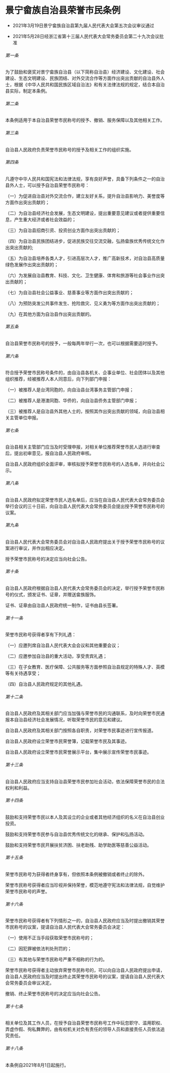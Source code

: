 # 景宁畲族自治县荣誉市民条例

- 2021年3月19日景宁畲族自治县第九届人民代表大会第五次会议审议通过

- 2021年5月28日经浙江省第十三届人民代表大会常务委员会第二十九次会议批准

<!-- INFO END -->

###### 第一条

为了鼓励和褒奖对景宁畲族自治县（以下简称自治县）经济建设、文化建设、社会建设、生态文明建设、民族团结、对外交流合作等方面作出突出贡献的自治县外人士，根据《中华人民共和国民族区域自治法》和有关法律法规的规定，结合本自治县实际，制定本条例。

###### 第二条

本条例适用于本自治县荣誉市民称号的授予、撤销、服务保障以及其他相关工作。

###### 第三条

自治县人民政府负责荣誉市民称号的授予及相关工作的组织实施。

###### 第四条

凡遵守中华人民共和国宪法和法律法规，享有良好声誉，具备下列条件之一的自治县外人士，可以授予自治县荣誉市民称号：

（一）为促进自治县对外交流合作，建立友好关系，提升自治县影响力、美誉度等方面作出突出贡献的；

（二）为自治县经济社会发展，生态文明建设，提出重要意见建议或者提供重要信息，产生重大经济或者社会效益的；

（三）为自治县招商引资、投资创业方面作出突出贡献的；

（四）为自治县民族团结进步，促进民族交往交流交融，弘扬畲族优秀传统文化作出突出贡献的;

（五）为自治县培养各类人才，引进高层次人才，推广高新技术，对自治县高质量绿色发展作出突出贡献的；

（六）为发展自治县教育、科技、文化、卫生健康、体育和旅游等社会事业作出突出贡献的；

（七）为自治县社会公益事业、慈善事业等方面作出突出贡献的；

（八）为预防突发公共事件发生、抢险救灾、见义勇为等方面作出突出贡献的；

（九）在其他方面为自治县作出突出贡献的。

###### 第五条

自治县荣誉市民称号的授予，一般每两年举行一次，也可以根据需要适时授予。

###### 第六条

符合授予荣誉市民称号条件的，由自治县各机关、企事业单位、社会团体以及其他组织推荐，经被推荐人本人同意后，向下列部门申报：

（一）被推荐人是台湾同胞的，向自治县台湾事务主管部门申报；

（二）被推荐人是港澳同胞、华侨的，向自治县侨务主管部门申报；

（三）被推荐人是自治县外其他人士的，按照其作出突出贡献的领域，向自治县相关主管单位申报。

###### 第七条

自治县相关主管部门应当及时受理申报，对相关单位推荐荣誉市民人选进行审查后，提出初审意见，报自治县人民政府审核。

自治县人民政府组织全面评审，审核拟授予荣誉市民称号的人选名单，并向社会公示。

###### 第八条

自治县人民政府拟定荣誉市民人选名单后，应当在自治县人民代表大会常务委员会举行会议的三十日前，向自治县人民代表大会常务委员会提出授予荣誉市民称号的议案。

###### 第九条

自治县人民代表大会常务委员会对自治县人民政府提出关于授予荣誉市民称号的议案进行审议，并作出相应决定。

授予荣誉市民称号的决定应当向社会公告。

###### 第十条

自治县人民政府根据自治县人民代表大会常务委员会的决定，举行授予荣誉市民称号的仪式，颁发证书、证章，并赠送畲族服饰。

证书、证章由自治县人民政府统一制作，证书由县长签署。

###### 第十一条

荣誉市民称号获得者享有下列礼遇：

（一）应邀列席自治县人民代表大会会议和其他重要会议；

（二）应邀参加自治县的重大活动，享受贵宾礼遇；

（三）在子女教育、医疗保障、公共服务等方面参照自治县规定的特殊人才、英模等有关待遇享受；

（四）自治县人民政府规定的其他礼遇。

###### 第十二条

自治县人民政府及其相关部门应当加强与荣誉市民的沟通联系，及时向荣誉市民通报本自治县经济社会发展情况，听取荣誉市民的意见和建议。

自治县人民政府及其相关部门按照各自职责，对荣誉市民事迹进行宣传报道。

自治县人民政府设立荣誉市民荣誉簿，记载荣誉市民及其事迹。

自治县人民政府设立荣誉市民荣誉展示平台，集中展示宣传荣誉市民事迹。

###### 第十三条

自治县人民政府应当支持自治县荣誉市民参加社会活动，依法保障荣誉市民的合法权利和利益。

###### 第十四条

鼓励和支持荣誉市民以本人及其设立的企业或者其他经济组织的名义在自治县创业投资。

鼓励和支持荣誉市民参与自治县优秀传统文化的继承、保护和弘扬活动。

鼓励和支持荣誉市民开展扶贫济困、扶老助残、助学助医等慈善公益活动。

###### 第十五条

荣誉市民称号为获得者终身享有，但依照本条例被撤销或者终止的除外。

荣誉市民称号获得者应当珍视并保持荣誉，模范地遵守宪法和法律法规，自觉维护荣誉市民称号的声誉。

###### 第十六条

荣誉市民称号获得者有下列情形之一的，自治县人民政府应当及时提出撤销其荣誉市民称号的议案，提请自治县人民代表大会常务委员会决定：

（一）使用不正当手段获取荣誉市民称号的；

（二）因犯罪被依法判处刑罚的；

（三）有其他与荣誉市民称号严重不相称的行为的。

荣誉市民称号获得者主动放弃荣誉市民称号的，可以向自治县人民政府提出申请，自治县人民政府应当及时提出终止其荣誉市民称号的议案，提请自治县人民代表大会常务委员会审议决定。

撤销、终止荣誉市民称号的决定应当向社会公告。

###### 第十七条

相关单位及其工作人员，在授予自治县荣誉市民称号工作中玩忽职守、滥用职权、弄虚作假、徇私舞弊的，由有权机关对负有责任的领导人员和直接责任人员依法追究责任。

###### 第十八条

本条例自2021年8月1日起施行。
